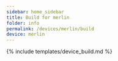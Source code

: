 ```yaml
---
sidebar: home_sidebar
title: Build for merlin
folder: info
permalink: /devices/merlin/build
device: merlin
---
```

{% include templates/device_build.md %}
